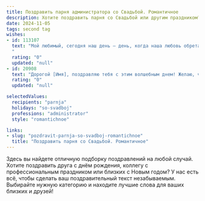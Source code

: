 ```yaml
---
title: Поздравить парня администратора со Свадьбой. Романтичное
description: Хотите поздравить парня со Свадьбой или другим праздником? Наш ИИ создаст незабываемое поздравление, а вы обязательно выделитесь среди других.  
date: 2024-11-05
tags: second tag
wishes:
- id: 113107
  text: "Мой любимый, сегодня наш день — день, когда наша любовь обретает новую, прекрасную форму.  Ты — мой надежный администратор жизни, управляющий моим сердцем с такой же легкостью и любовью, с какой ты справляешься со всеми делами.  Пусть наша совместная жизнь будет полна счастья, нежности и взаимного уважения,  а каждое утро встречает нас с новой, восхитительной главой нашей истории.  С нашей свадьбой, мой дорогой!
  "
  rating: "0"
  updated: "null"
- id: 20908
  text: "Дорогой [Имя], поздравляю тебя с этим волшебным днем! Желаю, чтобы ваша свадьба стала началом прекрасной истории любви, полного взаимопонимания и поддержки. Пусть ваш союз, как администратор, будет надежен и гармоничен, а каждый день вместе приносит только радость и новые счастливые воспоминания. С любовью, [Ваше Имя]."
  rating: "0"
  updated: "null"

selectedValues:
  recipients: "parnja"
  holidays: "so-svadboj"
  professions: "administrator"
  style: "romantichnoe"

links:
- slug: "pozdravit-parnja-so-svadboj-romantichnoe"
  title: "Поздравить парня со Свадьбой. Романтичное"
---
```


Здесь вы найдете отличную подборку поздравлений на любой случай.
Хотите поздравить друга с днём рождения, коллегу с профессиональным праздником или близких с Новым годом? У нас есть всё, чтобы сделать ваш поздравительный текст незабываемым. Выбирайте нужную категорию и находите лучшие слова для ваших близких и друзей!
